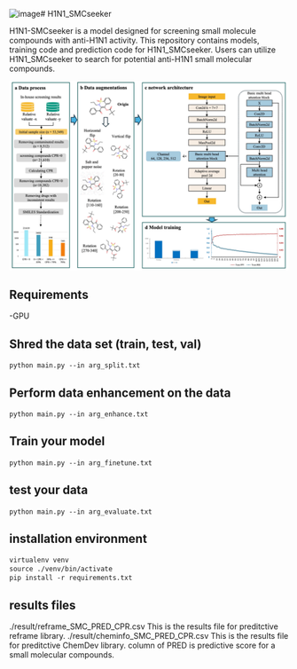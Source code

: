 ![image](https://github.com/user-attachments/assets/913d4d3a-beff-4f6c-9074-bcab65a2acc5)# H1N1_SMCseeker

H1N1-SMCseeker is a model designed for screening small molecule compounds with anti-H1N1 activity. This repository contains models, training code and prediction code for H1N1_SMCseeker. Users can utilize H1N1_SMCseeker to search for potential anti-H1N1 small molecular compounds.

![architecture](./architecture.jpg "architecture")

## Requirements
-GPU

## Shred the data set (train, test, val)
```shell
python main.py --in arg_split.txt
```

## Perform data enhancement on the data
```shell
python main.py --in arg_enhance.txt
```

## Train your model
```shell
python main.py --in arg_finetune.txt
```

## test your data
```shell
python main.py --in arg_evaluate.txt
```

## installation environment
```shell
virtualenv venv
source ./venv/bin/activate
pip install -r requirements.txt
```
## results files
./result/reframe_SMC_PRED_CPR.csv
This is the results file for preditctive reframe library.
./result/cheminfo_SMC_PRED_CPR.csv
This is the results file for preditctive ChemDev library.
column of PRED is predictive score for a small molecular compounds.

